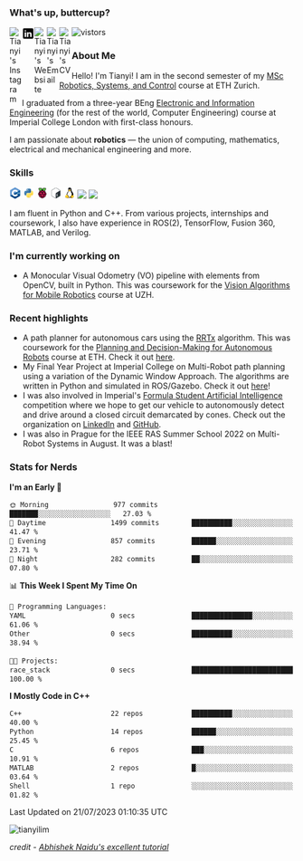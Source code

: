 ### What's up, buttercup?
<a href="https://www.instagram.com/stratosphere._/">
  <img align="left" alt="Tianyi's Instagram" width="22px" src="https://raw.githubusercontent.com/simple-icons/simple-icons/develop/icons/instagram.svg" />
</a>
<a href="https://www.linkedin.com/in/tianyilim/">
  <img align="left" alt="Tianyi's LinkedIn" width="22px" src="https://raw.githubusercontent.com/simple-icons/simple-icons/develop/icons/linkedin.svg" />
</a>
<a href="https://tianyilim.github.io/">
  <img align="left" alt="Tianyi's Website" width="22px" src="https://raw.githubusercontent.com/simple-icons/simple-icons/develop/icons/internetexplorer.svg" />
</a>
<a href="0.tianyi.lim@gmail.com">
  <img align="left" alt="Tianyi's Email" width="22px" src="https://raw.githubusercontent.com/simple-icons/simple-icons/develop/icons/gmail.svg" />
</a>
<a href="https://tianyilim.github.io/assets/TianyiLim_CV.pdf">
  <img align="left" alt="Tianyi's CV" width="22px" src="https://raw.githubusercontent.com/simple-icons/simple-icons/develop/icons/adobeacrobatreader.svg" />
</a>

![vistors](https://visitor-badge.glitch.me/badge?page_id=tianyilim.tianyilim)

### About Me
Hello! I'm Tianyi! I am in the second semester of my [MSc Robotics, Systems, and Control](https://master-robotics.ethz.ch/) course at ETH Zurich.

I graduated from a three-year BEng [Electronic and Information Engineering](https://www.imperial.ac.uk/electrical-engineering/study/undergraduate/electronic-and-information-engineering/) (for the rest of the world, Computer Engineering) course at Imperial College London with first-class honours.

I am passionate about **robotics** &mdash; the union of computing, mathematics, electrical and mechanical engineering and more.

### Skills
<code><img height="20" src="https://raw.githubusercontent.com/devicons/devicon/master/icons/cplusplus/cplusplus-original.svg"></code>
<code><img height="20" src="https://raw.githubusercontent.com/devicons/devicon/master/icons/python/python-original.svg"></code>
<code><img height="20" src="https://raw.githubusercontent.com/devicons/devicon/master/icons/raspberrypi/raspberrypi-original.svg"></code>
<code><img height="20" src="https://raw.githubusercontent.com/devicons/devicon/master/icons/bash/bash-original.svg"></code>
<code><img height="20" src="https://raw.githubusercontent.com/devicons/devicon/master/icons/linux/linux-original.svg"></code>
<code><img height="20" src="https://upload.wikimedia.org/wikipedia/commons/1/15/Robot_Operating_System_logo.svg"></code>
<code><img height="20" src="http://classic.gazebosim.org/assets/logos/gazebo_icon_pos-76b768ca51b0c24a5e5ddeb5a844baf3a3efc83e42affae355ed6ce9326707e4.svg"></code>

I am fluent in Python and C++. From various projects, internships and coursework, I also have experience in ROS(2), TensorFlow, Fusion 360, MATLAB, and Verilog.

### I'm currently working on
- A Monocular Visual Odometry (VO) pipeline with elements from OpenCV, built in Python. This was coursework for the [Vision Algorithms for Mobile Robotics](https://rpg.ifi.uzh.ch/teaching.html) course at UZH.

### Recent highlights
- A path planner for autonomous cars using the [RRTx](https://journals.sagepub.com/doi/abs/10.1177/0278364915594679) algorithm. This was coursework for the [Planning and Decision-Making for Autonomous Robots](https://idsc.ethz.ch/education/lectures/PDM4AR.html) course at ETH. Check it out [here](https://github.com/tianyilim/RRTx).
- My Final Year Project at Imperial College on Multi-Robot path planning using a variation of the Dynamic Window Approach. The algorithms are written in Python and simulated in ROS/Gazebo. Check it out [here](https://github.com/tianyilim/ic-fyp)!
- I was also involved in Imperial's [Formula Student Artificial Intelligence](https://www.imeche.org/events/formula-student/team-information/fs-ai) competition where we hope to get our vehicle to autonomously detect and drive around a closed circuit demarcated by cones. Check out the organization on [LinkedIn](https://www.linkedin.com/company/imperial-driverless/?trk=similar-pages) and [GitHub](https://github.com/Imperial-Driverless).
- I was also in Prague for the IEEE RAS Summer School 2022 on Multi-Robot Systems in August. It was a blast!

### Stats for Nerds
<!--START_SECTION:waka-->
**I'm an Early 🐤** 

```text
🌞 Morning                977 commits         ███████░░░░░░░░░░░░░░░░░░   27.03 % 
🌆 Daytime                1499 commits        ██████████░░░░░░░░░░░░░░░   41.47 % 
🌃 Evening                857 commits         ██████░░░░░░░░░░░░░░░░░░░   23.71 % 
🌙 Night                  282 commits         ██░░░░░░░░░░░░░░░░░░░░░░░   07.80 % 
```


📊 **This Week I Spent My Time On** 

```text
💬 Programming Languages: 
YAML                     0 secs              ███████████████░░░░░░░░░░   61.06 % 
Other                    0 secs              ██████████░░░░░░░░░░░░░░░   38.94 % 

🐱‍💻 Projects: 
race_stack               0 secs              █████████████████████████   100.00 % 
```

**I Mostly Code in C++** 

```text
C++                      22 repos            ██████████░░░░░░░░░░░░░░░   40.00 % 
Python                   14 repos            ██████░░░░░░░░░░░░░░░░░░░   25.45 % 
C                        6 repos             ███░░░░░░░░░░░░░░░░░░░░░░   10.91 % 
MATLAB                   2 repos             █░░░░░░░░░░░░░░░░░░░░░░░░   03.64 % 
Shell                    1 repo              ░░░░░░░░░░░░░░░░░░░░░░░░░   01.82 % 
```




 Last Updated on 21/07/2023 01:10:35 UTC
<!--END_SECTION:waka-->
<p align="left"> <img src="https://github-readme-stats.vercel.app/api?username=tianyilim&show_icons=true&theme=gotham" alt="tianyilim" />

*credit - [Abhishek Naidu's excellent tutorial](https://github.com/abhisheknaiidu)*
